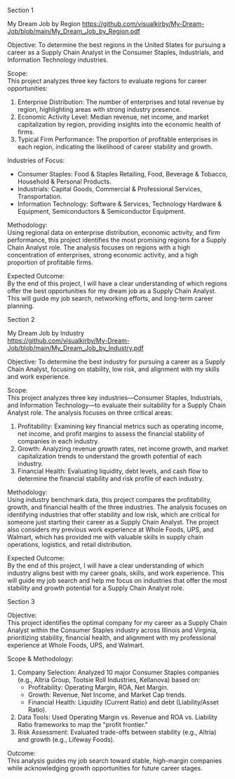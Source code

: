 Section 1

My Dream Job by Region
https://github.com/visualkirby/My-Dream-Job/blob/main/My_Dream_Job_by_Region.pdf

Objective: 
To determine the best regions in the United States for pursuing a career as a Supply Chain Analyst in the Consumer Staples, Industrials, and Information Technology industries.  

Scope:  
This project analyzes three key factors to evaluate regions for career opportunities:  
1. Enterprise Distribution: The number of enterprises and total revenue by region, highlighting areas with strong industry presence.  
2. Economic Activity Level: Median revenue, net income, and market capitalization by region, providing insights into the economic health of firms.  
3. Typical Firm Performance: The proportion of profitable enterprises in each region, indicating the likelihood of career stability and growth.  

Industries of Focus:  
- Consumer Staples: Food & Staples Retailing, Food, Beverage & Tobacco, Household & Personal Products.  
- Industrials: Capital Goods, Commercial & Professional Services, Transportation.  
- Information Technology: Software & Services, Technology Hardware & Equipment, Semiconductors & Semiconductor Equipment.  

Methodology:  
Using regional data on enterprise distribution, economic activity, and firm performance, this project identifies the most promising regions for a Supply Chain Analyst role. The analysis focuses on regions with a high concentration of enterprises, strong economic activity, and a high proportion of profitable firms.  

Expected Outcome:  
By the end of this project, I will have a clear understanding of which regions offer the best opportunities for my dream job as a Supply Chain Analyst. This will guide my job search, networking efforts, and long-term career planning.  

Section 2

My Dream Job by Industry  
https://github.com/visualkirby/My-Dream-Job/blob/main/My_Dream_Job_by_Industry.pdf

Objective: 
To determine the best industry for pursuing a career as a Supply Chain Analyst, focusing on stability, low risk, and alignment with my skills and work experience.  

Scope:  
This project analyzes three key industries—Consumer Staples, Industrials, and Information Technology—to evaluate their suitability for a Supply Chain Analyst role. The analysis focuses on three critical areas:  
1. Profitability: Examining key financial metrics such as operating income, net income, and profit margins to assess the financial stability of companies in each industry.  
2. Growth: Analyzing revenue growth rates, net income growth, and market capitalization trends to understand the growth potential of each industry.  
3. Financial Health: Evaluating liquidity, debt levels, and cash flow to determine the financial stability and risk profile of each industry.  

Methodology:  
Using industry benchmark data, this project compares the profitability, growth, and financial health of the three industries. The analysis focuses on identifying industries that offer stability and low risk, which are critical for someone just starting their career as a Supply Chain Analyst. The project also considers my previous work experience at Whole Foods, UPS, and Walmart, which has provided me with valuable skills in supply chain operations, logistics, and retail distribution.  

Expected Outcome:  
By the end of this project, I will have a clear understanding of which industry aligns best with my career goals, skills, and work experience. This will guide my job search and help me focus on industries that offer the most stability and growth potential for a Supply Chain Analyst role.  

Section 3

Objective:  
This project identifies the optimal company for my career as a Supply Chain Analyst within the Consumer Staples industry across Illinois and Virginia, prioritizing stability, financial health, and alignment with my professional experience at Whole Foods, UPS, and Walmart.  

Scope & Methodology: 
1. Company Selection: Analyzed 10 major Consumer Staples companies (e.g., Altria Group, Tootsie Roll Industries, Kellanova) based on:  
   - Profitability: Operating Margin, ROA, Net Margin.  
   - Growth: Revenue, Net Income, and Market Cap trends.  
   - Financial Health: Liquidity (Current Ratio) and debt (Liability/Asset Ratio).  
2. Data Tools: Used Operating Margin vs. Revenue and ROA vs. Liability Ratio frameworks to map the "profit frontier."  
3. Risk Assessment: Evaluated trade-offs between stability (e.g., Altria) and growth (e.g., Lifeway Foods).  

Outcome:  
This analysis guides my job search toward stable, high-margin companies while acknowledging growth opportunities for future career stages. 
